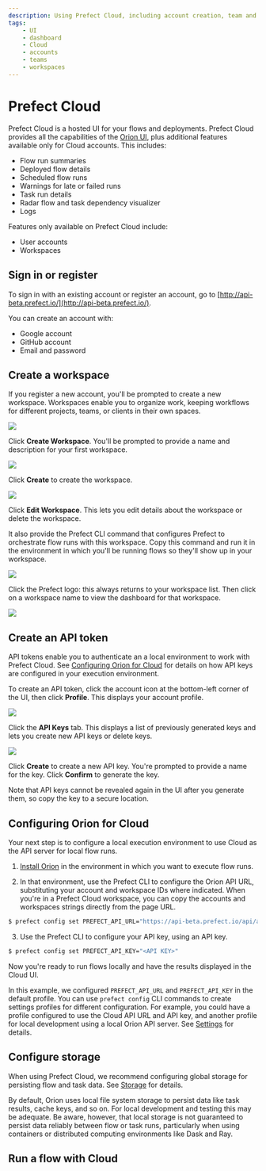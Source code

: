 ```yaml
---
description: Using Prefect Cloud, including account creation, team and workspace management, and running flows.
tags:
    - UI
    - dashboard
    - Cloud
    - accounts
    - teams
    - workspaces
---
```


# Prefect Cloud

Prefect Cloud is a hosted UI for your flows and deployments. Prefect Cloud provides all the capabilities of the [Orion UI](/ui/overview/), plus additional features available only for Cloud accounts. This includes:

- Flow run summaries
- Deployed flow details
- Scheduled flow runs
- Warnings for late or failed runs
- Task run details 
- Radar flow and task dependency visualizer 
- Logs

Features only available on Prefect Cloud include:

- User accounts
- Workspaces

## Sign in or register

To sign in with an existing account or register an account, go to [http://api-beta.prefect.io/](http://api-beta.prefect.io/).

You can create an account with:

- Google account
- GitHub account
- Email and password

## Create a workspace

If you register a new account, you'll be prompted to create a new workspace. Workspaces enable you to organize work, keeping workflows for different projects, teams, or clients in their own spaces.

![](/img/ui/cloud-new-login.png)

Click **Create Workspace**. You'll be prompted to provide a name and description for your first workspace.

![](/img/ui/cloud-workspace-details.png)

Click **Create** to create the workspace. 

![](/img/ui/cloud-workspace-list.png)

Click **Edit Workspace**. This lets you edit details about the workspace or delete the workspace. 

It also provide the Prefect CLI command that configures Prefect to orchestrate flow runs with this workspace. Copy this command and run it in the environment in which you'll be running flows so they'll show up in your workspace.

![](/img/ui/cloud-edit-workspace.png)

Click the Prefect logo: this always returns to your workspace list. Then click on a workspace name to view the dashboard for that workspace.

![](/img/ui/cloud-workspace-dashboard.png)

## Create an API token

API tokens enable you to authenticate an a local environment to work with Prefect Cloud. See [Configuring Orion for Cloud](#configuring-orion-for-cloud) for details on how API keys are configured in your execution environment.

To create an API token, click the account icon at the bottom-left corner of the UI, then click **Profile**. This displays your account profile.

![](/img/ui/cloud-edit-profile.png)

Click the **API Keys** tab. This displays a list of previously generated keys and lets you create new API keys or delete keys.

![](/img/ui/cloud-api-keys.png)

Click **Create** to create a new API key. You're prompted to provide a name for the key. Click **Confirm** to generate the key.

Note that API keys cannot be revealed again in the UI after you generate them, so copy the key to a secure location.


## Configuring Orion for Cloud

Your next step is to configure a local execution environment to use Cloud as the API server for local flow runs.

1. [Install Orion](/getting-started/installation/) in the environment in which you want to execute flow runs.

2. In that environment, use the Prefect CLI to configure the Orion API URL, substituting your account and workspace IDs where indicated. When you're in a Prefect Cloud workspace, you can copy the accounts and workspaces strings directly from the page URL.

```bash
$ prefect config set PREFECT_API_URL="https://api-beta.prefect.io/api/accounts/<ACCOUNT ID>/workspaces/<WORKSPACE ID>"
```

3. Use the Prefect CLI to configure your API key, using an API key.

```bash
$ prefect config set PREFECT_API_KEY="<API KEY>"
```

Now you're ready to run flows locally and have the results displayed in the Cloud UI.

In this example, we configured `PREFECT_API_URL` and `PREFECT_API_KEY` in the default profile. You can use `prefect config` CLI commands to create settings profiles for different configuration. For example, you could have a profile configured to use the Cloud API URL and API key, and another profile for local development using a local Orion API server. See [Settings](/concepts/settings/) for details.

## Configure storage 

When using Prefect Cloud, we recommend configuring global storage for persisting flow and task data. See [Storage](/concepts/storage/) for details.

By default, Orion uses local file system storage to persist data like task results, cache keys, and so on. For local development and testing this may be adequate. Be aware, however, that local storage is not guaranteed to persist data reliably between flow or task runs, particularly when using containers or distributed computing environments like Dask and Ray.

## Run a flow with Cloud